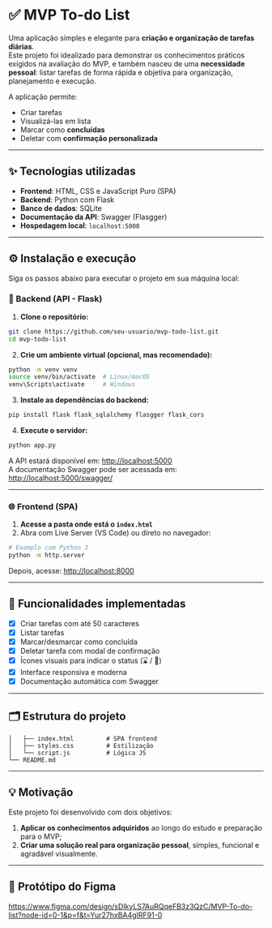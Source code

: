# ✅ MVP To-do List

Uma aplicação simples e elegante para **criação e organização de tarefas diárias**.  
Este projeto foi idealizado para demonstrar os conhecimentos práticos exigidos na avaliação do MVP, e também nasceu de uma **necessidade pessoal**: listar tarefas de forma rápida e objetiva para organização, planejamento e execução.

A aplicação permite:
- Criar tarefas
- Visualizá-las em lista
- Marcar como **concluídas**
- Deletar com **confirmação personalizada**

---

## ✨ Tecnologias utilizadas

- **Frontend**: HTML, CSS e JavaScript Puro (SPA)
- **Backend**: Python com Flask
- **Banco de dados**: SQLite
- **Documentação da API**: Swagger (Flasgger)
- **Hospedagem local**: `localhost:5000`

---

## ⚙️ Instalação e execução

Siga os passos abaixo para executar o projeto em sua máquina local:

### 🐍 Backend (API - Flask)

1. **Clone o repositório:**

```bash
git clone https://github.com/seu-usuario/mvp-todo-list.git
cd mvp-todo-list
```

2. **Crie um ambiente virtual (opcional, mas recomendado):**

```bash
python -m venv venv
source venv/bin/activate  # Linux/macOS
venv\Scripts\activate     # Windows
```

3. **Instale as dependências do backend:**

```bash
pip install flask flask_sqlalchemy flasgger flask_cors
```

4. **Execute o servidor:**

```bash
python app.py
```

A API estará disponível em: [http://localhost:5000](http://localhost:5000)  
A documentação Swagger pode ser acessada em: [http://localhost:5000/swagger/](http://localhost:5000/swagger/)

---

### 🌐 Frontend (SPA)

1. **Acesse a pasta onde está o `index.html`**
2. Abra com Live Server (VS Code) ou direto no navegador:

```bash
# Exemplo com Python 3
python -m http.server
```

Depois, acesse: [http://localhost:8000](http://localhost:8000)

---

## 🧪 Funcionalidades implementadas

- [x] Criar tarefas com até 50 caracteres
- [x] Listar tarefas
- [x] Marcar/desmarcar como concluída
- [x] Deletar tarefa com modal de confirmação
- [x] Ícones visuais para indicar o status (⌛ / 🎉)
- [x] Interface responsiva e moderna
- [x] Documentação automática com Swagger

---

## 🗂 Estrutura do projeto

```
│   ├── index.html         # SPA frontend
│   ├── styles.css         # Estilização
│   └── script.js          # Lógica JS
└── README.md
```

---

## 💡 Motivação

Este projeto foi desenvolvido com dois objetivos:
1. **Aplicar os conhecimentos adquiridos** ao longo do estudo e preparação para o MVP;
2. **Criar uma solução real para organização pessoal**, simples, funcional e agradável visualmente.

---

## 🎨 Protótipo do Figma

https://www.figma.com/design/sDIkyLS7AuRQqeFB3z3QzC/MVP-To-do-list?node-id=0-1&p=f&t=Yur27hxBA4gIRF91-0
